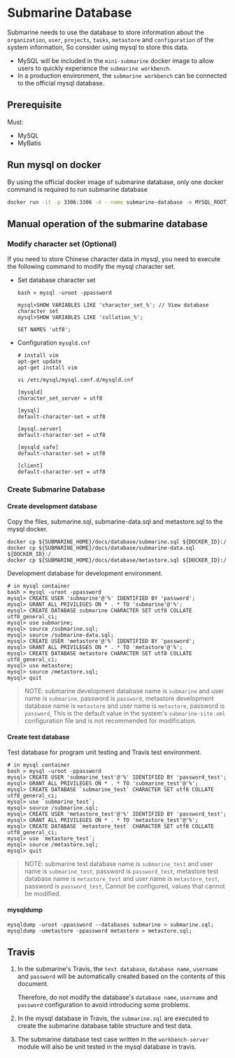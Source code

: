 <!--
   Licensed to the Apache Software Foundation (ASF) under one or more
   contributor license agreements.  See the NOTICE file distributed with
   this work for additional information regarding copyright ownership.
   The ASF licenses this file to You under the Apache License, Version 2.0
   (the "License"); you may not use this file except in compliance with
   the License.  You may obtain a copy of the License at
   http://www.apache.org/licenses/LICENSE-2.0
   Unless required by applicable law or agreed to in writing, software
   distributed under the License is distributed on an "AS IS" BASIS,
   WITHOUT WARRANTIES OR CONDITIONS OF ANY KIND, either express or implied.
   See the License for the specific language governing permissions and
   limitations under the License.
-->

# Submarine Database

Submarine needs to use the database to store information about the `organization`, `user`, `projects`, `tasks`, `metastore` and `configuration` of the system information, So consider using mysql to store this data.

+ MySQL will be included in the `mini-submarine` docker image to allow users to quickly experience the `submarine workbench`.
+ In a production environment, the `submarine workbench` can be connected to the official mysql database.

## Prerequisite

Must:

- MySQL
- MyBatis

## Run mysql on docker

By using the official docker image of submarine database, only one docker command is required to run submarine database

```bash
docker run -it -p 3306:3306 -d --name submarine-database -e MYSQL_ROOT_PASSWORD=password apache/submarine:database-0.3.0
```

## Manual operation of the submarine database

### Modify character set (Optional)

If you need to store Chinese character data in mysql, you need to execute the following command to modify the mysql character set.

+ Set database character set

  ```
  bash > mysql -uroot -ppassword
  
  mysql>SHOW VARIABLES LIKE 'character_set_%'; // View database character set
  mysql>SHOW VARIABLES LIKE 'collation_%';
  
  SET NAMES 'utf8';
  ```

+ Configuration `mysqld.cnf`

  ```
  # install vim
  apt-get update
  apt-get install vim
  
  vi /etc/mysql/mysql.conf.d/mysqld.cnf
  
  [mysqld]
  character_set_server = utf8
  
  [mysql]
  default-character-set = utf8
  
  [mysql.server]
  default-character-set = utf8
  
  [mysqld_safe]
  default-character-set = utf8
  
  [client]
  default-character-set = utf8
  ```

### Create Submarine Database

#### Create development database
Copy the files, submarine.sql, submarine-data.sql and metastore.sql to the mysql docker.

```
docker cp ${SUBMARINE_HOME}/docs/database/submarine.sql ${DOCKER_ID}:/
docker cp ${SUBMARINE_HOME}/docs/database/submarine-data.sql ${DOCKER_ID}:/
docker cp ${SUBMARINE_HOME}/docs/database/metastore.sql ${DOCKER_ID}:/
```

Development database for development environment.

```
# in mysql container
bash > mysql -uroot -ppassword
mysql> CREATE USER 'submarine'@'%' IDENTIFIED BY 'password';
mysql> GRANT ALL PRIVILEGES ON * . * TO 'submarine'@'%';
mysql> CREATE DATABASE submarine CHARACTER SET utf8 COLLATE utf8_general_ci;
mysql> use submarine;
mysql> source /submarine.sql;
mysql> source /submarine-data.sql;
mysql> CREATE USER 'metastore'@'%' IDENTIFIED BY 'password';
mysql> GRANT ALL PRIVILEGES ON * . * TO 'metastore'@'%';
mysql> CREATE DATABASE metastore CHARACTER SET utf8 COLLATE utf8_general_ci;
mysql> use metastore;
mysql> source /metastore.sql;
mysql> quit
```

>  NOTE: submarine development database name is  `submarine` and user name is `submarine`, password is `password`, metastore development database name is  `metastore` and user name is `metastore`, password is `password`, This is the default value in the system's `submarine-site.xml` configuration file and is not recommended for modification.


#### Create test database

Test database for program unit testing and Travis test environment.

```
# in mysql container
bash > mysql -uroot -ppassword
mysql> CREATE USER 'submarine_test'@'%' IDENTIFIED BY 'password_test';
mysql> GRANT ALL PRIVILEGES ON * . * TO 'submarine_test'@'%';
mysql> CREATE DATABASE `submarine_test` CHARACTER SET utf8 COLLATE utf8_general_ci;
mysql> use `submarine_test`;
mysql> source /submarine.sql;
mysql> CREATE USER 'metastore_test'@'%' IDENTIFIED BY 'password_test';
mysql> GRANT ALL PRIVILEGES ON * . * TO 'metastore_test'@'%';
mysql> CREATE DATABASE `metastore_test` CHARACTER SET utf8 COLLATE utf8_general_ci;
mysql> use `metastore_test`;
mysql> source /metastore.sql;
mysql> quit
```

>  NOTE: submarine test database name is  `submarine_test` and user name is `submarine_test`, password is `password_test`, metastore test database name is  `metastore_test` and user name is `metastore_test`, password is `password_test`, Cannot be configured, values that cannot be modified.

#### mysqldump

```$xslt
mysqldump -uroot -ppassword --databases submarine > submarine.sql;
mysqldump -umetastore -ppassword metastore > metastore.sql;
```


## Travis

1. In the submarine's Travis, the `test database`, `database name`, `username` and `password` will be automatically created based on the contents of this document. 

   Therefore, do not modify the database's `database name`, `username` and `password` configuration to avoid introducing some problems.

2. In the mysql database in Travis, the `submarine.sql` are executed to create the submarine database table structure and test data.

3. The submarine database test case written in the `workbench-server` module will also be unit tested in the mysql database in travis.
